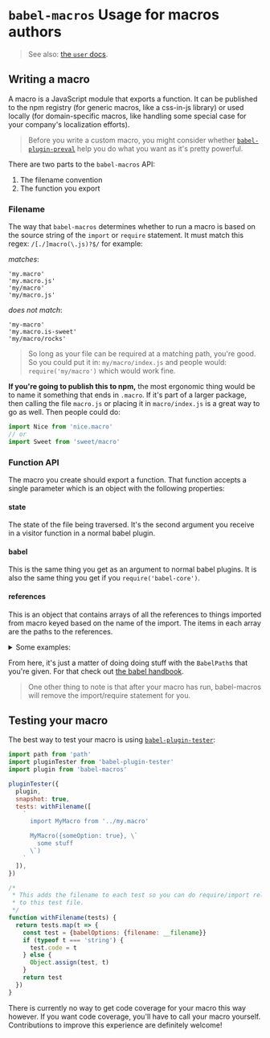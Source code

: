 # `babel-macros` Usage for macros authors

> See also: [the `user` docs](https://github.com/kentcdodds/babel-macros/blob/master/other/docs/user.md).

## Writing a macro

A macro is a JavaScript module that exports a function. It can be published to
the npm registry (for generic macros, like a css-in-js library) or used locally
(for domain-specific macros, like handling some special case for your company's
localization efforts).

> Before you write a custom macro, you might consider whether
> [`babel-plugin-preval`][preval] help you do what you want as it's pretty
> powerful.

There are two parts to the `babel-macros` API:

1. The filename convention
2. The function you export

### Filename

The way that `babel-macros` determines whether to run a macro is based on the
source string of the `import` or `require` statement. It must match this regex:
`/[./]macro(\.js)?$/` for example:

_matches_:

```
'my.macro'
'my.macro.js'
'my/macro'
'my/macro.js'
```

_does not match_:

```
'my-macro'
'my.macro.is-sweet'
'my/macro/rocks'
```

> So long as your file can be required at a matching path, you're good. So you
> could put it in: `my/macro/index.js` and people would: `require('my/macro')`
> which would work fine.

**If you're going to publish this to npm,** the most ergonomic thing would be to
name it something that ends in `.macro`. If it's part of a larger package,
then calling the file `macro.js` or placing it in `macro/index.js` is a great
way to go as well. Then people could do:

```js
import Nice from 'nice.macro'
// or
import Sweet from 'sweet/macro'
```

### Function API

The macro you create should export a function. That function accepts a single
parameter which is an object with the following properties:

#### state

The state of the file being traversed. It's the second argument
you receive in a visitor function in a normal babel plugin.

#### babel

This is the same thing you get as an argument to normal babel plugins.
It is also the same thing you get if you `require('babel-core')`.

#### references

This is an object that contains arrays of all the references to
things imported from macro keyed based on the name of the import. The items
in each array are the paths to the references.

<details>

<summary>Some examples:</summary>

```javascript
import MyMacro from './my.macro'

MyMacro({someOption: true}, `
  some stuff
`)

// references: { default: [BabelPath] }
```

```javascript
import {foo as FooMacro} from './my.macro'

FooMacro({someOption: true}, `
  some stuff
`)

// references: { foo: [BabelPath] }
```

```javascript
import {foo as FooMacro} from './my.macro'

// no usage...

// references: {}
```

</details>

From here, it's just a matter of doing doing stuff with the `BabelPath`s that
you're given. For that check out [the babel handbook][babel-handbook].

> One other thing to note is that after your macro has run, babel-macros will
> remove the import/require statement for you.


## Testing your macro

The best way to test your macro is using [`babel-plugin-tester`][tester]:

```javascript
import path from 'path'
import pluginTester from 'babel-plugin-tester'
import plugin from 'babel-macros'

pluginTester({
  plugin,
  snapshot: true,
  tests: withFilename([
    `
      import MyMacro from '../my.macro'

      MyMacro({someOption: true}, \`
        some stuff
      \`)
    `
  ]),
})

/*
 * This adds the filename to each test so you can do require/import relative
 * to this test file.
 */
function withFilename(tests) {
  return tests.map(t => {
    const test = {babelOptions: {filename: __filename}}
    if (typeof t === 'string') {
      test.code = t
    } else {
      Object.assign(test, t)
    }
    return test
  })
}
```

There is currently no way to get code coverage for your macro this way however.
If you want code coverage, you'll have to call your macro yourself.
Contributions to improve this experience are definitely welcome!

[preval]: https://github.com/kentcdodds/babel-plugin-preval
[babel-handbook]: https://github.com/thejameskyle/babel-handbook/blob/master/translations/en/plugin-handbook.md
[tester]: https://github.com/babel-utils/babel-plugin-tester
